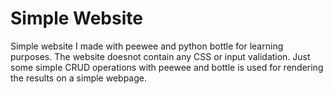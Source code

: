# Simple Website

Simple website I made with peewee and python bottle for learning purposes. The website doesnot contain any CSS or input validation. Just some simple CRUD operations with peewee and bottle is used for rendering the results on a simple webpage.